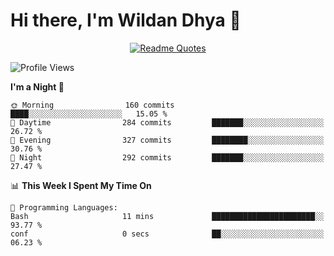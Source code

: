 # Hi there, I'm Wildan Dhya 👋 

<div align="center">
  <a href="https://github.com/piyushsuthar/github-readme-quotes">
    <img src="https://quotes-github-readme.vercel.app/api?quote=Try%2C%20Fail%2C%20Retry&author=unknown&type=vertical&theme=dark" alt="Readme Quotes">
  </a>
</div>

<!--START_SECTION:waka-->
![Profile Views](http://img.shields.io/badge/Profile%20Views-0-blue)

**I'm a Night 🦉** 

```text
🌞 Morning                160 commits         ████░░░░░░░░░░░░░░░░░░░░░   15.05 % 
🌆 Daytime                284 commits         ███████░░░░░░░░░░░░░░░░░░   26.72 % 
🌃 Evening                327 commits         ████████░░░░░░░░░░░░░░░░░   30.76 % 
🌙 Night                  292 commits         ███████░░░░░░░░░░░░░░░░░░   27.47 % 
```


📊 **This Week I Spent My Time On** 

```text
💬 Programming Languages: 
Bash                     11 mins             ███████████████████████░░   93.77 % 
conf                     0 secs              ██░░░░░░░░░░░░░░░░░░░░░░░   06.23 % 
```


<!--END_SECTION:waka-->

<!--## GitHub Stats-->
<!--![Top Languages](https://github-readme-stats.vercel.app/api/top-langs/?username=wildandhya&layout=compact&theme=dracula)-->











